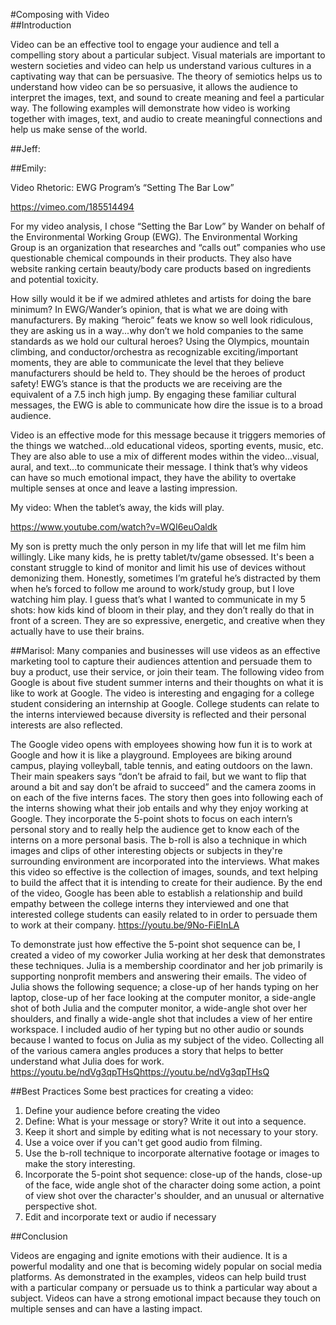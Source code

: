 #Composing with Video    
##Introduction
<!-- This section should be an overview of what the modality of video is and why the multimodal composer should be concerned with them. --> Video can be an effective tool to engage your audience and tell a compelling story about a particular subject. Visual materials are important to western societies and video can help us understand various cultures in a captivating way that can be persuasive. The theory of semiotics helps us to understand how video can be so persuasive, it allows the audience to interpret the images, text, and sound to create meaning and feel a particular way. The following examples will demonstrate how video is working together with images, text, and audio to create meaningful connections and help us make sense of the world.  
##Jeff:
<!-- Jeff should revise his video rhetoric section into this area here -->
##Emily:

Video Rhetoric: EWG Program’s “Setting The Bar Low”
  
https://vimeo.com/185514494

For my video analysis, I chose “Setting the Bar Low” by Wander on behalf of the Environmental Working Group (EWG). The Environmental Working Group is an organization that researches and “calls out” companies who use questionable chemical compounds in their products. They also have website ranking certain beauty/body care products based on ingredients and potential toxicity. 
  

How silly would it be if we admired athletes and artists for doing the bare minimum? In EWG/Wander’s opinion, that is what we are doing with manufacturers. By making “heroic” feats we know so well look ridiculous, they are asking us in a way...why don’t we hold companies to the same standards as we hold our cultural heroes? Using the Olympics, mountain climbing, and conductor/orchestra as recognizable exciting/important moments, they are able to communicate the level that they believe manufacturers should be held to. They should be the heroes of product safety! EWG’s stance is that the products we are receiving are the equivalent of a 7.5 inch high jump. By engaging these familiar cultural messages, the EWG is able to communicate how dire the issue is to a broad audience.
  

Video is an effective mode for this message because it triggers memories of the things we watched...old educational videos, sporting events, music, etc. They are also able to use a mix of different modes within the video...visual, aural, and text...to communicate their message. I think that’s why videos can have so much emotional impact, they have the ability to overtake multiple senses at once and leave a lasting impression.
  

My video: When the tablet’s away, the kids will play.
  
https://www.youtube.com/watch?v=WQI6euOaldk

My son is pretty much the only person in my life that will let me film him willingly. Like many kids, he is pretty tablet/tv/game obsessed. It's been a constant struggle to kind of monitor and limit his use of devices without demonizing them. Honestly, sometimes I’m grateful he’s distracted by them when he’s forced to follow me around to work/study group, but I love watching him play. I guess that’s what I wanted to communicate in my 5 shots: how kids kind of bloom in their play, and they don’t really do that in front of a screen. They are so expressive, energetic, and creative when they actually have to use their brains.

<!-- Emily should revise her video rhetoric section into this area here -->
##Marisol:
Many companies and businesses will use videos as an effective marketing tool to capture their audiences attention and persuade them to buy a product, use their service, or join their team. The following video from Google is about five student summer interns and their thoughts on what it is like to work at Google. The video is interesting and engaging for a college student considering an internship at Google. College students can relate to the interns interviewed because diversity is reflected and their personal interests are also reflected. 

The Google video opens with employees showing how fun it is to work at Google and how it is like a playground. Employees are biking around campus, playing volleyball, table tennis, and eating outdoors on the lawn. Their main speakers says “don’t be afraid to fail, but we want to flip that around a bit and say don’t be afraid to succeed” and the camera zooms in on each of the five interns faces. The story then goes into following each of the interns showing what their job entails and why they enjoy working at Google. They incorporate the 5-point shots to focus on each intern’s personal story and to really help the audience get to know each of the interns on a more personal basis. The b-roll is also a technique in which images and clips of other interesting objects or subjects in they're surrounding environment are incorporated into the interviews. What makes this video so effective is the collection of images, sounds, and text helping to build the affect that it is intending to create for their audience. By the end of the video, Google has been able to establish a relationship and build empathy between the college interns they interviewed and one that interested college students can easily related to in order to persuade them to work at their company.
https://youtu.be/9No-FiEInLA

To demonstrate just how effective the 5-point shot sequence can be, I created a video of my coworker Julia working at her desk that demonstrates these techniques. Julia is a membership coordinator and her job primarily is supporting nonprofit members and answering their emails. The video of Julia shows the following sequence; a close-up of her hands typing on her laptop, close-up of her face looking at the computer monitor, a side-angle shot of both Julia and the computer monitor, a wide-angle shot over her shoulders, and finally a wide-angle shot that includes a view of her entire workspace. I included audio of her typing but no other audio or sounds because I wanted to focus on Julia as my subject of the video. Collecting all of the various camera angles produces a story that helps to better understand what Julia does for work. 
https://youtu.be/ndVg3qpTHsQhttps://youtu.be/ndVg3qpTHsQ

##Best Practices
Some best practices for creating a video:
1) Define your audience before creating the video
2) Define: What is your message or story? Write it out into a sequence.
3) Keep it short and simple by editing what is not necessary to your story.
4) Use a voice over if you can't get good audio from filming.
5) Use the b-roll technique to incorporate alternative footage or images to make the story interesting. 
6) Incorporate the 5-point shot sequence: close-up of the hands, close-up of the face, wide angle shot of the character doing some action, a point of view shot over the character's shoulder, and an unusual or alternative perspective shot. 
7) Edit and incorporate text or audio if necessary

##Conclusion

Videos are engaging and ignite emotions with their audience. It is a powerful modality and one that is becoming widely popular on social media platforms. As demonstrated in the examples, videos can help build trust with a particular company or persuade us to think a particular way about a subject. Videos can have a strong emotional impact because they touch on multiple senses and can have a lasting impact. 